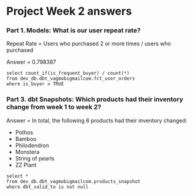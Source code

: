 # Project Week 2 answers

### Part 1. Models: What is our user repeat rate?
Repeat Rate = Users who purchased 2 or more times / users who purchased

Answer = 0.798387

```
select count_if(is_frequent_buyer) / count(*)
from dev_db.dbt_vagmobigmailcom.fct_user_orders
where is_buyer = TRUE
```

### Part 3. dbt Snapshots: Which products had their inventory change from week 1 to week 2? 

Answer = In total, the following 6 products had their inventory changed:

* Pothos
* Bamboo
* Philodendron
* Monstera
* String of pearls
* ZZ Plant

```
select *
from dev_db.dbt_vagmobigmailcom.products_snapshot
where dbt_valid_to is not null
```